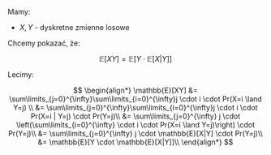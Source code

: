 Mamy: 
- $X, Y$ - dyskretne zmienne losowe

Chcemy pokazać, że:

$$
\mathbb{E}[XY] = \mathbb{E}[Y \cdot\mathbb{E}[X|Y]]
$$

Lecimy:

$$
\begin{align*}
\mathbb{E}[XY] &= \sum\limits_{j=0}^{\infty}\sum\limits_{i=0}^{\infty}j \cdot i \cdot Pr(X=i \land Y=j) \\
&= \sum\limits_{j=0}^{\infty}\sum\limits_{i=0}^{\infty}j \cdot i \cdot Pr(X=i | Y=j) \cdot Pr(Y=j)\\
&= \sum\limits_{j=0}^{\infty} j \cdot \left(\sum\limits_{i=0}^{\infty} \cdot i \cdot Pr(X=i \land Y=j)\right) \cdot Pr(Y=j)\\
&= \sum\limits_{j=0}^{\infty} j \cdot \mathbb{E}[X|Y] \cdot Pr(Y=j)\\
&= \mathbb{E}[Y \cdot \mathbb{E}[X|Y]]\\
\end{align*}
$$

